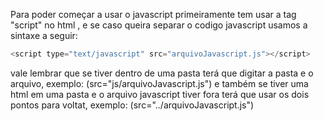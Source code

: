 Para poder começar a usar o javascript primeiramente tem usar a tag  "script" no html ,
e se caso queira separar o codigo javascript usamos a sintaxe a seguir:

~~~javascript
<script type="text/javascript" src="arquivoJavascript.js"></script> 
~~~
vale lembrar que se tiver dentro de uma pasta terá que digitar a pasta e o arquivo, exemplo: (src="js/arquivoJavascript.js") e também se tiver uma html em uma pasta
e o arquivo javascript tiver fora terá que usar os dois pontos para voltat, exemplo: (src="../arquivoJavascript.js")

